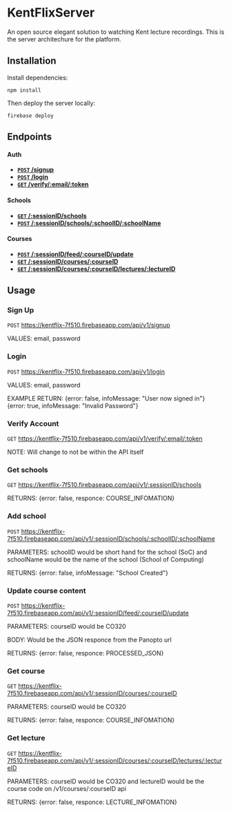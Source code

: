 # KentFlixServer
An open source elegant solution to watching Kent lecture recordings. This is the server architechure for the platform.

## Installation
Install dependencies:

	npm install
Then deploy the server locally:

	firebase deploy
    
## Endpoints

#### Auth

- **[<code>POST</code> /signup](#sign-up)**
- **[<code>POST</code> /login](#login)**
- **[<code>GET</code> /verify/:email/:token](#verify-account)**

#### Schools

- **[<code>GET</code> /:sessionID/schools](#get-schools)**
- **[<code>POST</code> /:sessionID/schools/:schoolID/:schoolName](#add-school)**

#### Courses

- **[<code>POST</code> /:sessionID/feed/:courseID/update](#update-course-content)**
- **[<code>GET</code> /:sessionID/courses/:courseID](get-course)**
- **[<code>GET</code> /:sessionID/courses/:courseID/lectures/:lectureID](get-lecture)**


## Usage

### Sign Up

<code>POST</code> https://kentflix-7f510.firebaseapp.com/api/v1/signup

VALUES: email, password

### Login

<code>POST</code> https://kentflix-7f510.firebaseapp.com/api/v1/login

VALUES: email, password

EXAMPLE RETURN:
{error: false, infoMessage: "User now signed in"}
{error: true, infoMessage: "Invalid Password"}

### Verify Account

<code>GET</code> https://kentflix-7f510.firebaseapp.com/api/v1/verify/:email/:token

NOTE: Will change to not be within the API itself

### Get schools 

<code>GET</code> https://kentflix-7f510.firebaseapp.com/api/v1/:sessionID/schools

RETURNS: {error: false, responce: COURSE_INFOMATION}

### Add school

<code>POST</code> https://kentflix-7f510.firebaseapp.com/api/v1/:sessionID/schools/:schoolID/:schoolName

PARAMETERS: schoolID would be short hand for the school (SoC) and schoolName would be the name of the school (School of Computing)

RETURNS: {error: false, infoMessage: "School Created"}

### Update course content

<code>POST</code> https://kentflix-7f510.firebaseapp.com/api/v1/:sessionID/feed/:courseID/update

PARAMETERS: courseID would be CO320

BODY: Would be the JSON responce from the Panopto url

RETURNS: {error: false, responce: PROCESSED_JSON}

### Get course

<code>GET</code> https://kentflix-7f510.firebaseapp.com/api/v1/:sessionID/courses/:courseID

PARAMETERS: courseID would be CO320

RETURNS: {error: false, responce: COURSE_INFOMATION}

### Get lecture

<code>GET</code> https://kentflix-7f510.firebaseapp.com/api/v1/:sessionID/courses/:courseID/lectures/:lectureID

PARAMETERS: courseID would be CO320 and lectureID would be the course code on /v1/courses/:courseID api

RETURNS: {error: false, responce: LECTURE_INFOMATION}